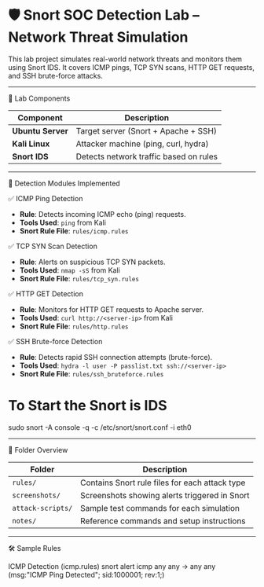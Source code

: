 # 🛡️ Snort SOC Detection Lab – Network Threat Simulation

This lab project simulates real-world network threats and monitors them using Snort IDS. It covers ICMP pings, TCP SYN scans, HTTP GET requests, and SSH brute-force attacks.

-----

🧱 Lab Components

| Component       | Description                               |
|----------------|-------------------------------------------|
| **Ubuntu Server** | Target server (Snort + Apache + SSH)       |
| **Kali Linux**  | Attacker machine (ping, curl, hydra)      |
| **Snort IDS**   | Detects network traffic based on rules    |

---

📌 Detection Modules Implemented

✅ ICMP Ping Detection
- **Rule**: Detects incoming ICMP echo (ping) requests.
- **Tools Used**: `ping` from Kali
- **Snort Rule File**: `rules/icmp.rules`

 ✅ TCP SYN Scan Detection
- **Rule**: Alerts on suspicious TCP SYN packets.
- **Tools Used**: `nmap -sS` from Kali
- **Snort Rule File**: `rules/tcp_syn.rules`

✅ HTTP GET Detection
- **Rule**: Monitors for HTTP GET requests to Apache server.
- **Tools Used**: `curl http://<server-ip>` from Kali
- **Snort Rule File**: `rules/http.rules`

✅ SSH Brute-force Detection
- **Rule**: Detects rapid SSH connection attempts (brute-force).
- **Tools Used**: `hydra -l user -P passlist.txt ssh://<server-ip>`
- **Snort Rule File**: `rules/ssh_bruteforce.rules`


# To Start the Snort is IDS

sudo snort -A console -q -c /etc/snort/snort.conf -i eth0


---

 📂 Folder Overview

| Folder          | Description                                       |
|-----------------|---------------------------------------------------|
| `rules/`        | Contains Snort rule files for each attack type    |
| `screenshots/`  | Screenshots showing alerts triggered in Snort     |
| `attack-scripts/` | Sample test commands for each simulation         |
| `notes/`        | Reference commands and setup instructions         |

---

🛠 Sample Rules

ICMP Detection (icmp.rules)
snort
alert icmp any any -> any any (msg:"ICMP Ping Detected"; sid:1000001; rev:1;)
